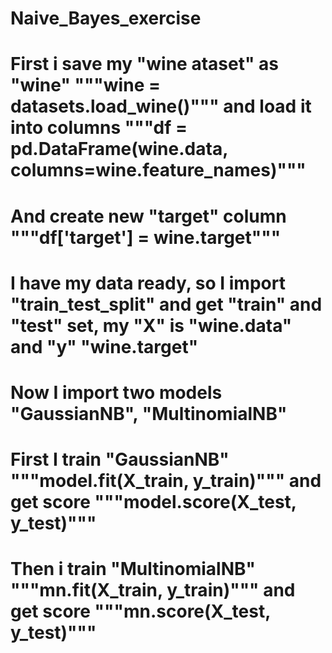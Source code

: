 # Naive_Bayes_exercise
# First i save my "wine ataset" as "wine" """wine = datasets.load_wine()""" and load it into columns """df = pd.DataFrame(wine.data, columns=wine.feature_names)"""
# And create new "target" column """df['target'] = wine.target"""
# I have my data ready, so I import "train_test_split" and get "train" and "test" set, my "X" is "wine.data" and "y" "wine.target"
# Now I import two models "GaussianNB", "MultinomialNB" 
# First I train "GaussianNB" """model.fit(X_train, y_train)""" and get score """model.score(X_test, y_test)"""
# Then i train "MultinomialNB" """mn.fit(X_train, y_train)""" and get score """mn.score(X_test, y_test)"""
